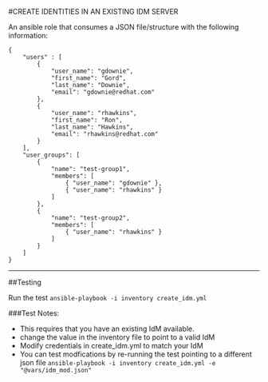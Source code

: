 #CREATE IDENTITIES IN AN EXISTING IDM SERVER

An ansible role that consumes a JSON file/structure with the following information:
```
{
    "users" : [
        {
            "user_name": "gdownie",
            "first_name": "Gord",
            "last_name": "Downie",
            "email": "gdownie@redhat.com"
        },
        {
            "user_name": "rhawkins",
            "first_name": "Ron",
            "last_name": "Hawkins",
            "email": "rhawkins@redhat.com"
        }
    ],
    "user_groups": [
        {
            "name": "test-group1",
            "members": [
                { "user_name": "gdownie" },
                { "user_name": "rhawkins" }
            ]
        },
        {
            "name": "test-group2",
            "members": [
                { "user_name": "rhawkins" }
            ]
        }
    ]
}

```

---
##Testing

Run the test ```ansible-playbook -i inventory create_idm.yml```

###Test Notes:

* This requires that you have an existing IdM available.
* change the value in the inventory file to point to a valid IdM
* Modify credentials in create_idm.yml to match your IdM
* You can test modfications by re-running the test pointing to a different json file ```ansible-playbook -i inventory create_idm.yml -e "@vars/idm_mod.json"```
